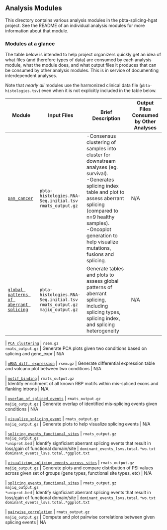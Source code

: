 ## Analysis Modules
This directory contains various analysis modules in the pbta-splicing-hgat project.
See the README of an individual analysis modules for more information about that module.

### Modules at a glance
The table below is intended to help project organizers quickly get an idea of what files (and therefore types of data) are consumed by each analysis module, what the module does, and what output files it produces that can be consumed by other analysis modules.
This is in service of documenting interdependent analyses.

Note that _nearly all_ modules use the harmonized clinical data file (`pbta-histologies.tsv`) even when it is not explicitly included in the table below.

| Module | Input Files | Brief Description | Output Files Consumed by Other Analyses |
|--------|-------|-------------------|--------------|
| [`pan_cancer`](https://github.com/naqvia/pbta-splicing-hgat/tree/main/analyses/pan_cancer) | `pbta-histologies.RNA-Seq.initial.tsv` <br> `rmats_output.gz` <br> | -Consensus clustering of samples into cluster for downstream analyses (eg. survival). <br> -Generates splicing index table and plot to assess aberrant splicing (compared to n=9 healthy samples). <br> -Oncoplot generation to help visualize mutations, fusions and splicing. | N/A
| [`global patterns of aberrant splicing`](https://github.com/naqvia/pbta-splicing-hgat/tree/main/analyses/global_patterns) | `pbta-histologies.RNA-Seq.initial.tsv` <br> `rmats_output.gz` <br> `majiq_output.gz` | Generate tables and plots to assess global patterns of aberrant splicing, including splicing types, splicing index, and splicing heterogeneity | N/A

| [`PCA clustering`](https://github.com/naqvia/pbta-splicing-hgat/tree/main/analyses/pca_clustering) | `rsem.gz` <br> `rmats_output.gz` | Generate PCA plots given two conditions based on splicing and gene_expr | N/A

| [`mRNA diff. expression`](https://github.com/naqvia/pbta-splicing-hgat/tree/main/analyses/mRNA_diff_expr) | `rsem.gz`  | Generate differential expression table and volcano plot between two conditions | N/A

| [`motif_binding`](https://github.com/naqvia/pbta-splicing-hgat/tree/main/analyses/motif_binding) | `rmats_output.gz` <br> | Identify enrichment of all known RBP motifs within mis-spliced exons and flanking introns | N/A

| [`overlap_of_spliced_events`](https://github.com/naqvia/pbta-splicing-hgat/tree/main/analyses/overlap_of_spliced_events) | `rmats_output.gz` <br> `majiq_output.gz`  | Generate overlap of identified mis-splicing events given conditions | N/A

| [`visualize_splicing_event`](https://github.com/naqvia/pbta-splicing-hgat/tree/main/analyses/visualize_splicing_event) | `rmats_output.gz` <br> `majiq_output.gz`  | Generate plots to help visualize splicing events | N/A

| [`splicing_events_functional_sites`](https://github.com/naqvia/pbta-splicing-hgat/tree/main/analyses/splicing_events_functional_sites) | `rmats_output.gz` <br> `majiq_output.gz` <br> `*uniprot.bed` | Identify signficiant aberrant splicing events that result in loss/gain of functional domain/site | `dominant_events_lsvs.total.*wo.txt` <br> `dominant_events_lsvs.total.*ggplot.txt`

| [`visualizing_splicing_events_across_sites`](https://github.com/naqvia/pbta-splicing-hgat/tree/main/analyses/visualizing_splicing_events_across_sites) | `rmats_output.gz` <br> `majiq_output.gz`  | Generate plots and compare distribution of PSI values across given set of groups (gene types, functional site types, etc) | N/A

| [`splicing_events_functional_sites`](https://github.com/naqvia/pbta-splicing-hgat/tree/main/analyses/splicing_events_functional_sites) | `rmats_output.gz` <br> `majiq_output.gz` <br> `*uniprot.bed` | Identify signficiant aberrant splicing events that result in loss/gain of functional domain/site | `dominant_events_lsvs.total.*wo.txt` <br> `dominant_events_lsvs.total.*ggplot.txt`

| [`pairwise_correlation`](https://github.com/naqvia/pbta-splicing-hgat/tree/main/analyses/splicing_events_functional_sites) | `rmats_output.gz` <br> `majiq_output.gz` | Compute and plot pairwise correlations between given splicing events | NA

